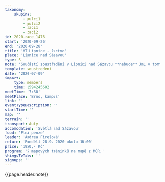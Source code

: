 ```yaml
---
taxonomy:
    skupina:
        - pulci1
        - pulci2
        - zaci1
        - zaci2
id: 2020-race_1476
start: '2020-09-26'
end: '2020-09-28'
title: 'VT Lipnice - žactvo'
place: 'Lipnice nad Sázavou'
type: S
note: 'Součástí soustředění v Lipnici nad Sázavou **nebude** JmL v tomto víkendu pořádané.'
template: soustredeni
date: '2020-07-09'
import:
    type: members
    time: 1594245602
meetTime: '7:30'
meetPlace: 'Brno, kampus'
link: ''
eventTypeDescription: ''
startTime: ''
map: ''
terrain: ''
transport: Auty
accomodation: 'Světlá nad Sázavou'
food: 'Plná penze'
leader: 'Andrea Firešová'
return: 'Pondělí 28.9. 2020 okolo 16:00'
price: '1950,- Kč'
program: '5 mapových tréninků na mapě z MČR.'
thingsToTake: ''
signups: ''
---
```


{{page.header.note}}
